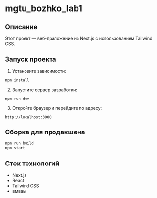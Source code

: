 # mgtu_bozhko_lab1

## Описание

Этот проект — веб-приложение на Next.js с использованием Tailwind CSS.

## Запуск проекта

1. Установите зависимости:

```bash
npm install
```

2. Запустите сервер разработки:

```bash
npm run dev
```

3. Откройте браузер и перейдите по адресу:

```
http://localhost:3000
```

## Сборка для продакшена

```bash
npm run build
npm start
```

## Стек технологий
- Next.js
- React
- Tailwind CSS
- вмваы
